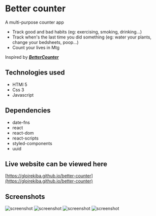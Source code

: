 # Better counter

A multi-purpose counter app

* Track good and bad habits (eg: exercising, smoking, drinking...)
* Track when's the last time you did something (eg: water your plants, change your bedsheets, poop...)
* Count your lives in Mtg 

Inspired by ***[BetterCounter](https://f-droid.org/en/packages/org.kde.bettercounter/)***

## Technologies used

* HTMl 5
* Css 3
* Javascript
## Dependencies

* date-fns
* react
* react-dom
* react-scripts
* styled-components
* uuid

## Live website can be viewed here

[https://gloirekiba.github.io/better-counter](https://gloirekiba.github.io/better-counter)


## Screenshots

![screenshot](https://gdurl.com/E5iq)
![screenshot](https://gdurl.com/nc2f)
![screenshot](https://gdurl.com/eoAd)
![screenshot](https://gdurl.com/5HoF)